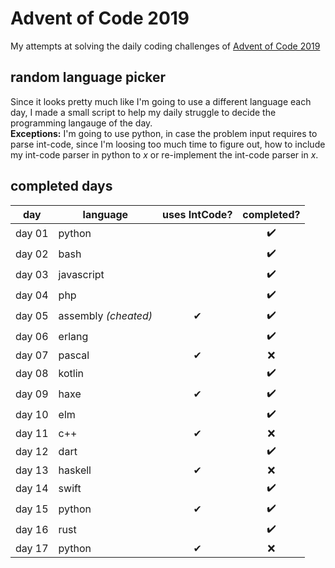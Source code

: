 # Advent of Code 2019

My attempts at solving the daily coding challenges of [Advent of Code 2019](https://adventofcode.com/2019)

## random language picker
Since it looks pretty much like I'm going to use a different language each day, I made a small script to help my daily struggle to decide the programming langauge of the day.  
**Exceptions:** I'm going to use python, in case the problem input requires to parse int-code, since I'm loosing too much time to figure out, how to include my int-code parser in python to _x_ or re-implement the int-code parser in _x_.

## completed days

| day    | language              | uses IntCode? | completed? |
|--------|-----------------------|:-------------:|:----------:|
| day 01 | python                |  ️            | ✔️          |
| day 02 | bash                  |             | ✔️          |
| day 03 | javascript            |  ️            | ✔️          |
| day 04 | php                   |  ️            | ✔️          |
| day 05 | assembly *(cheated)*  | ✔            | ✔️          |
| day 06 | erlang                |  ️            | ✔️          |
| day 07 | pascal                | ✔            | ❌          |
| day 08 | kotlin                |  ️            | ✔️          |
| day 09 | haxe                  | ✔            | ✔️          |
| day 10 | elm                   |  ️            | ✔️          |
| day 11 | c++                   | ✔            | ❌          |
| day 12 | dart                  |  ️            | ✔️          |
| day 13 | haskell               | ✔            | ❌          |
| day 14 | swift                 |  ️            | ✔️          |
| day 15 | python                | ✔            | ✔️          |
| day 16 | rust                  |              | ✔️          |
| day 17 | python                | ✔            | ❌          |
